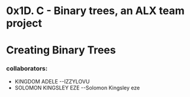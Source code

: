 # 0x1D. C - Binary trees, an ALX team project
# Creating Binary Trees
### collaborators:
* KINGDOM ADELE --IZZYLOVU
* SOLOMON KINGSLEY EZE --Solomon Kingsley eze
